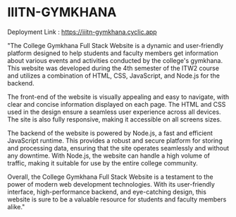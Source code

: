 # IIITN-GYMKHANA
Deployment Link : https://iiitn-gymkhana.cyclic.app

"The College Gymkhana Full Stack Website is a dynamic and user-friendly platform designed to help students and faculty members get information about various events and activities conducted by the college's gymkhana. This website was developed during the 4th semester of the ITW2 course and utilizes a combination of HTML, CSS, JavaScript, and Node.js for the backend.

The front-end of the website is visually appealing and easy to navigate, with clear and concise information displayed on each page. The HTML and CSS used in the design ensure a seamless user experience across all devices. The site is also fully responsive, making it accessible on all screens sizes.

The backend of the website is powered by Node.js, a fast and efficient JavaScript runtime. This provides a robust and secure platform for storing and processing data, ensuring that the site operates seamlessly and without any downtime. With Node.js, the website can handle a high volume of traffic, making it suitable for use by the entire college community.

Overall, the College Gymkhana Full Stack Website is a testament to the power of modern web development technologies. With its user-friendly interface, high-performance backend, and eye-catching design, this website is sure to be a valuable resource for students and faculty members alike."
